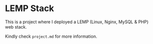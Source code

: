 # LEMP Stack

This is a project where I deployed a LEMP (Linux, Nginx, MySQL & PHP) web stack.

Kindly check `project.md` for more information.

